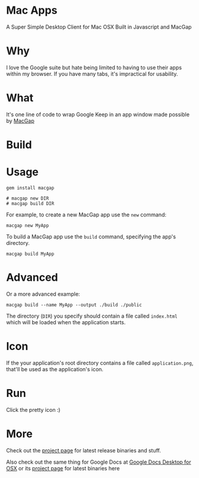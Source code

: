 # Mac Apps
A Super Simple Desktop Client for Mac OSX Built in Javascript and MacGap

# Why
I love the Google suite but hate being limited to having to use their apps within my browser.  If you have many tabs, it's impractical for usability.

# What
It's one line of code to wrap Google Keep in an app window made possible by [MacGap](https://github.com/MacGapProject/MacGap2)

# Build

# Usage

    gem install macgap
    
    # macgap new DIR
    # macgap build DIR
    
For example, to create a new MacGap app use the `new` command:

    macgap new MyApp
    
To build a MacGap app use the `build` command, specifying the app's directory.
    
    macgap build MyApp
    
# Advanced
    
Or a more advanced example:

    macgap build --name MyApp --output ./build ./public

The directory (`DIR`) you specify should contain a file called `index.html` which will be loaded when the application starts.

# Icon

If the your application's root directory contains a file called `application.png`, that'll be used as the application's icon. 

# Run
Click the pretty icon :)

# More
Check out the [project page](https://chriskol.github.io/Desktop-Google-Keep-OSX/) for latest release binaries and stuff.

Also check out the same thing for Google Docs at [Google Docs Desktop for OSX](https://github.com/chriskol/Google-Docs-Desktop-OSX) or its [project page](https://chriskol.github.io/Google-Docs-Desktop-OSX/) for latest binaries here
